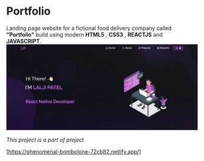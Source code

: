 # Portfolio

Landing page website for a fictional food delivery company  called **"Portfolio"** build using modern **HTML5** , **CSS3** , **REACTJS**  and **JAVASCRIPT**.
![Live project](project.png)

*This project is a part of project*

[https://phenomenal-bombolone-72cb82.netlify.app/]
